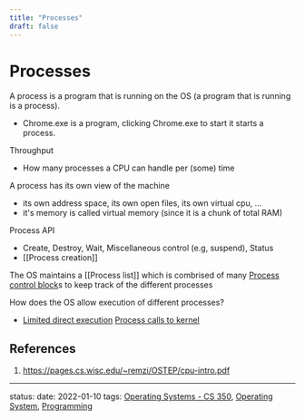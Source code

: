 ```yaml
---
title: "Processes"
draft: false
---
```

# Processes
A process is a program that is running on the OS (a program that is running is a process). 
- Chrome.exe is a program, clicking Chrome.exe to start it starts a process.

Throughput
- How many processes a CPU can handle per (some) time

A process has its own view of the machine
- its own address space, its own open files, its own virtual cpu, ...
- it's memory is called virtual memory (since it is a chunk of total RAM)

Process API
- Create, Destroy, Wait, Miscellaneous control (e.g, suspend), Status
- [[Process creation]]



The OS maintains a [[Process list]] which is combrised of many  [Process control block](Process%20control%20block)s to keep track of the different processes


How does the OS allow execution of different processes?
- [Limited direct execution](Zettelkasten/Limited%20direct%20execution.md)
[Process calls to kernel](Zettelkasten/Process%20calls%20to%20kernel.md)
## References
1. https://pages.cs.wisc.edu/~remzi/OSTEP/cpu-intro.pdf

---
status:
date: 2022-01-10
tags: [Operating Systems - CS 350](Operating%20Systems%20-%20CS%20350.md), [Operating System](Operating%20System.md), [Programming](Programming)